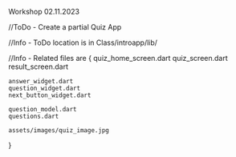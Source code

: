 Workshop 02.11.2023

//ToDo - Create a partial Quiz App

//Info - ToDo location is in Class/introapp/lib/

//Info - Related files are {
    quiz_home_screen.dart
    quiz_screen.dart
    result_screen.dart

    answer_widget.dart
    question_widget.dart
    next_button_widget.dart

    question_model.dart
    questions.dart

    assets/images/quiz_image.jpg
}